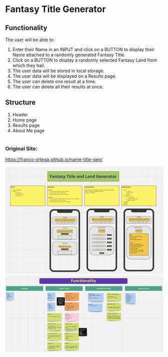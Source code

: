 # Fantasy Title Generator

## Functionality
The user will be able to:
1. Enter their Name in an INPUT and click on a BUTTON to display their Name attached to a randomly generated Fantasy Title.
1. Click on a BUTTON to display a randomly selected Fantasy Land from which they hail.
1. The user data will be stored in local storage.
1. The user data will be displayed on a Results page.
1. The user can delete one result at a time.
1. The user can delete all their results at once.

## Structure
1. Header
1. Home page
1. Results page
1. About Me page

#

### Original Site:

https://franco-ortega.github.io/name-title-gen/


![Image of planPart1](./planPart1.png)
![Image of planPart2](./planPart2.png)
